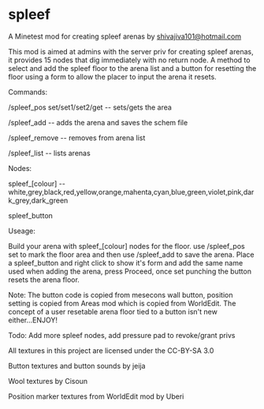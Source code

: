 # spleef
A Minetest mod for creating spleef arenas by shivajiva101@hotmail.com

This mod is aimed at admins with the server priv for creating spleef arenas, it provides 15 nodes that dig immediately with no return node. A method to select and add the spleef floor to the arena list and a button for resetting the floor using a form to  allow the placer to input the arena it resets.

Commands:

/spleef_pos set/set1/set2/get -- sets/gets the area

/spleef_add <name>  -- adds the arena and saves the schem file

/spleef_remove <name> -- removes <name> from arena list

/spleef_list -- lists arenas

Nodes:

spleef_[colour] -- white,grey,black,red,yellow,orange,mahenta,cyan,blue,green,violet,pink,dark_grey,dark_green

spleef_button

Useage:

Build your arena with spleef_[colour] nodes for the floor. use /spleef_pos set to mark the floor area and then use /spleef_add <name> to save the arena. Place a spleef_button and right click to show it's form and add the same name used when adding the arena, press Proceed, once set punching the button resets the arena floor.

Note: The button code is copied from mesecons wall button, position setting is copied from Areas mod which is copied from WorldEdit. The concept of a user resetable arena floor tied to a button isn't new either...ENJOY!

Todo: Add more spleef nodes, add pressure pad to revoke/grant privs

All textures in this project are licensed under the CC-BY-SA 3.0

Button textures and button sounds by jeija

Wool textures by Cisoun

Position marker textures from WorldEdit mod by Uberi
